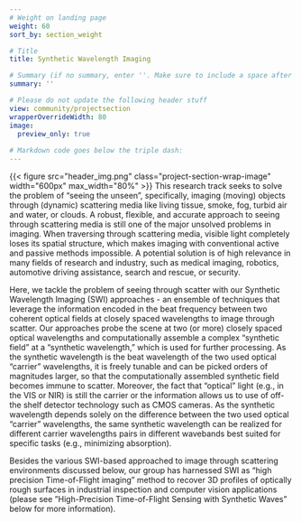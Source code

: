 ```yaml
---
# Weight on landing page
weight: 60
sort_by: section_weight

# Title
title: Synthetic Wavelength Imaging

# Summary (if no summary, enter ''. Make sure to include a space after the colon.)
summary: ''

# Please do not update the following header stuff
view: community/projectsection
wrapperOverrideWidth: 80
image:
  preview_only: true
  
# Markdown code goes below the triple dash:
---
```

{{< figure src="header_img.png" class="project-section-wrap-image" width="600px" max_width="80%" >}}
This research track seeks to solve the problem of “seeing the unseen”, specifically, imaging (moving) objects through (dynamic) scattering media like living tissue, smoke, fog, turbid air and water, or clouds. A robust, flexible, and accurate approach to seeing through scattering media is still one of the major unsolved problems in imaging. When traversing through scattering media, visible light completely loses its spatial structure, which makes imaging with conventional active and passive methods impossible. A potential solution is of high relevance in many fields of research and industry, such as medical imaging, robotics, automotive driving assistance, search and rescue, or security. 

Here, we tackle the problem of seeing through scatter with our Synthetic Wavelength Imaging (SWI) approaches - an ensemble of techniques that leverage the information encoded in the beat frequency between two coherent optical fields at closely spaced wavelengths to image through scatter. Our approaches probe the scene at two (or more) closely spaced optical wavelengths and computationally assemble a complex “synthetic field” at a “synthetic wavelength,” which is used for further processing. As the synthetic wavelength is the beat wavelength of the two used optical “carrier” wavelengths, it is freely tunable and can be picked orders of magnitudes larger, so that the computationally assembled synthetic field becomes immune to scatter. Moreover, the fact that “optical” light (e.g., in the VIS or NIR) is still the carrier or the information allows us to use of off-the shelf detector technology such as CMOS cameras.  As the synthetic wavelength depends solely on the difference between the two used optical “carrier” wavelengths, the same synthetic wavelength can be realized for different carrier wavelengths pairs in different wavebands best suited for specific tasks (e.g., minimizing absorption).  

Besides the various SWI-based approached to image through scattering environments discussed below, our group has harnessed SWI as “high precision Time-of-Flight imaging” method to recover 3D profiles of optically rough surfaces in industrial inspection and computer vision applications (please see ”High-Precision Time-of-Flight Sensing with Synthetic Waves” below for more information). 
